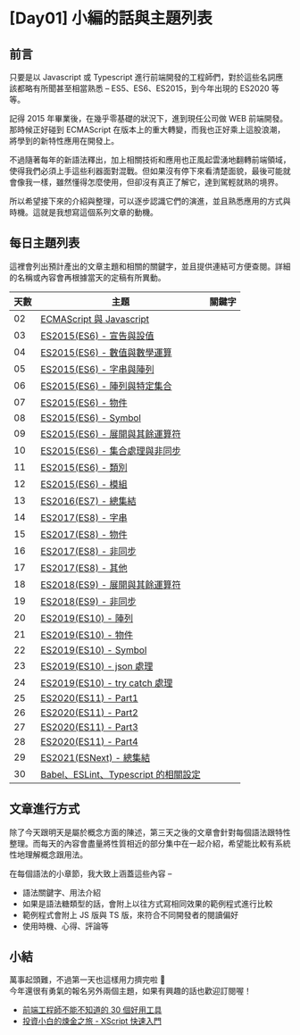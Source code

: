 # [Day01] 小編的話與主題列表

## 前言

只要是以 Javascript 或 Typescript 進行前端開發的工程師們，對於這些名詞應該都略有所聞甚至相當熟悉 – ES5、ES6、ES2015，到今年出現的 ES2020 等等。

記得 2015 年畢業後，在幾乎零基礎的狀況下，進到現任公司做 WEB 前端開發。那時候正好碰到 ECMAScript 在版本上的重大轉變，而我也正好乘上這股浪潮，將學到的新特性應用在開發上。

不過隨著每年的新語法釋出，加上相關技術和應用也正風起雲湧地翻轉前端領域，使得我們必須上手這些利器面對混戰。但如果沒有停下來看清楚面貌，最後可能就會像我一樣，雖然懂得怎麼使用，但卻沒有真正了解它，達到駕輕就熟的境界。

所以希望接下來的介紹與整理，可以逐步認識它們的演進，並且熟悉應用的方式與時機。這就是我想寫這個系列文章的動機。

## 每日主題列表

這裡會列出預計產出的文章主題和相關的關鍵字，並且提供連結可方便查閱。詳細的名稱或內容會再根據當天的定稿有所異動。

| 天數 | 主題                                     | 關鍵字 |
| ---- | ---------------------------------------- | ------ |
| 02   | [ECMAScript 與 Javascript]()             |        |
| 03   | [ES2015(ES6) - 宣告與設值]()             |        |
| 04   | [ES2015(ES6) - 數值與數學運算]()         |        |
| 05   | [ES2015(ES6) - 字串與陣列]()             |        |
| 06   | [ES2015(ES6) - 陣列與特定集合]()         |        |
| 07   | [ES2015(ES6) - 物件]()                   |        |
| 08   | [ES2015(ES6) - Symbol]()                 |        |
| 09   | [ES2015(ES6) - 展開與其餘運算符]()       |        |
| 10   | [ES2015(ES6) - 集合處理與非同步]()       |        |
| 11   | [ES2015(ES6) - 類別]()                   |        |
| 12   | [ES2015(ES6) - 模組]()                   |        |
| 13   | [ES2016(ES7) - 總集結]()                 |        |
| 14   | [ES2017(ES8) - 字串]()                   |        |
| 15   | [ES2017(ES8) - 物件]()                   |        |
| 16   | [ES2017(ES8) - 非同步]()                 |        |
| 17   | [ES2017(ES8) - 其他]()                   |        |
| 18   | [ES2018(ES9) - 展開與其餘運算符]()       |        |
| 19   | [ES2018(ES9) - 非同步]()                 |        |
| 20   | [ES2019(ES10) - 陣列]()                  |        |
| 21   | [ES2019(ES10) - 物件]()                  |        |
| 22   | [ES2019(ES10) - Symbol]()                |        |
| 23   | [ES2019(ES10) - json 處理]()             |        |
| 24   | [ES2019(ES10) - try catch 處理]()        |        |
| 25   | [ES2020(ES11) - Part1]()                 |        |
| 26   | [ES2020(ES11) - Part2]()                 |        |
| 27   | [ES2020(ES11) - Part3]()                 |        |
| 28   | [ES2020(ES11) - Part4]()                 |        |
| 29   | [ES2021(ESNext) - 總集結]()              |        |
| 30   | [Babel、ESLint、Typescript 的相關設定]() |        |

## 文章進行方式

除了今天跟明天是屬於概念方面的陳述，第三天之後的文章會針對每個語法跟特性整理。而每天的內容會盡量將性質相近的部分集中在一起介紹，希望能比較有系統性地理解概念跟用法。

在每個語法的小章節，我大致上涵蓋這些內容 –

- 語法關鍵字、用法介紹
- 如果是語法糖類型的話，會附上以往方式寫相同效果的範例程式進行比較
- 範例程式會附上 JS 版與 TS 版，來符合不同開發者的閱讀偏好
- 使用時機、心得、評論等

## 小結

萬事起頭難，不過第一天也這樣用力擠完啦 🎉  
今年還很有勇氣的報名另外兩個主題，如果有興趣的話也歡迎訂閱喔！

- [前端工程師不能不知道的 30 個好用工具]()
- [投資小白的煉金之旅 - XScript 快速入門]()
